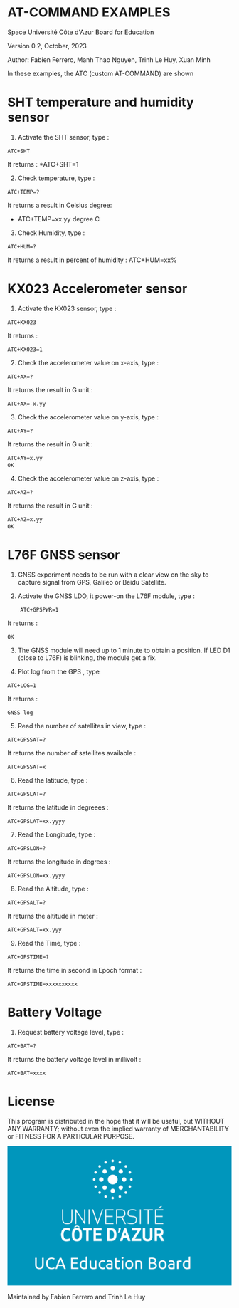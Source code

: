 # AT-COMMAND EXAMPLES
Space Université Côte d'Azur Board for Education

Version 0.2, October, 2023

Author: Fabien Ferrero, Manh Thao Nguyen, Trinh Le Huy, Xuan Minh

In these examples, the ATC (custom AT-COMMAND) are shown


# SHT temperature and humidity sensor

1. Activate the SHT sensor, type :
      
```	  
ATC+SHT
```           
It returns :
*ATC+SHT=1
    
    
2. Check temperature, type :
```            
ATC+TEMP=?
```            
It returns a result in Celsius degree: 
* ATC+TEMP=xx.yy degree C     

3. Check Humidity, type :
```            
ATC+HUM=?
```             
It returns a result in percent of humidity :
    ATC+HUM=xx%
    

# KX023 Accelerometer sensor

1. Activate the KX023 sensor, type :
``` 
ATC+KX023
``` 

It returns : 

    ATC+KX023=1

    
2. Check the accelerometer value on x-axis, type :
```	
ATC+AX=?
```	 
It returns the result in G unit : 

    ATC+AX=-x.yy
    

3. Check the accelerometer value on y-axis, type :
```	 
ATC+AY=?
```	
It returns the result in G unit : 

    ATC+AY=x.yy
    OK

4. Check the accelerometer value on z-axis, type :
```	
ATC+AZ=?
```	
It returns the result in G unit : 

    ATC+AZ=x.yy
    OK

# L76F GNSS sensor

1. GNSS experiment needs to be run with a clear view on the sky to capture signal from GPS, Galileo or Beidu Satellite.
   

2. Activate the GNSS LDO, it power-on the L76F module, type :
```	
    ATC+GPSPWR=1
```	
It returns : 

    OK

3. The GNSS module will need up to 1 minute to obtain a position. If LED D1 (close to L76F) is blinking, the module get a fix.
   
4. Plot log from the GPS , type
```	
ATC+LOG=1
```	
It returns : 

    GNSS log
    
5. Read the number of satellites in view, type :

```	
ATC+GPSSAT=?
```	
It returns the number of satellites available : 
```	
ATC+GPSSAT=x
```	
6. Read the latitude, type : 
```	
ATC+GPSLAT=?
```	
It returns the latitude in degreees : 
```	
ATC+GPSLAT=xx.yyyy
```	

7. Read the Longitude, type :
```	
ATC+GPSLON=?
```	
It returns the longitude in degrees : 

    ATC+GPSLON=xx.yyyy
    

8. Read the Altitude, type : 
```	
ATC+GPSALT=?
```	
It returns the altitude in meter : 

    ATC+GPSALT=xx.yyy
    

9. Read the Time, type : 
```	
ATC+GPSTIME=?
```	
It returns the time in second in Epoch format : 

    ATC+GPSTIME=xxxxxxxxxx
    

# Battery Voltage

1. Request battery voltage level, type :
```	
ATC+BAT=?
```	
It returns the battery voltage level in millivolt : 

    ATC+BAT=xxxx
    




# License

This program is distributed in the hope that it will be useful, but WITHOUT ANY WARRANTY; without even the implied warranty of MERCHANTABILITY or FITNESS FOR A PARTICULAR PURPOSE.

<img src="https://github.com/FabienFerrero/UCA21/blob/main/Doc/Pictures/UCA_logo.png">

Maintained by Fabien Ferrero and Trinh Le Huy
